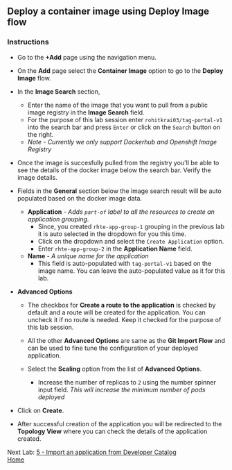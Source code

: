 ## Deploy a container image using Deploy Image flow

### Instructions

- Go to the **+Add** page using the navigation menu.

- On the **Add** page select the **Container Image** option to go to the **Deploy Image** flow.

- In the **Image Search** section,
  - Enter the name of the image that you want to pull from a public image registry in the **Image Search** field.
  - For the purpose of this lab session enter `rohitkrai03/tag-portal-v1` into the search bar and press `Enter` or click on the `Search` button on the right.
  - *Note - Currently we only support Dockerhub and Openshift Image Registry*

- Once the image is succesfully pulled from the registry you'll be able to see the details of the docker image below the search bar. Verify the image details.

- Fields in the **General** section below the image search result will be auto populated based on the docker image data.
  - **Application** - *Adds `part-of` label to all the resources to create an application grouping*.
    - Since, you created `rhte-app-group-1` grouping in the previous lab it is auto selected in the dropdown for you this time.
    - Click on the dropdown and select the `Create Application` option.
    - Enter `rhte-app-group-2` in the **Application Name** field.
  - **Name** - *A unique name for the application*
    - This field is auto-populated with `tag-portal-v1` based on the image name. You can leave the auto-populated value as it for this lab. 

- **Advanced Options** 
  - The checkbox for **Create a route to the application** is checked by default and a route will be created for the application. You can uncheck it if no route is needed. Keep it checked for the purpose of this lab session.

  - All the other **Advanced Options** are same as the **Git Import Flow** and can be used to fine tune the configuration of your deployed application.
    
  - Select the **Scaling** option from the list of **Advanced Options**.
    - Increase the number of replicas to `2` using the number spinner input field. *This will increase the minimum number of pods deployed*

- Click on **Create**.
- After successful creation of the application you will be redirected to the **Topology View** where you can check the details of the application created.


Next Lab: [5 - Import an application from Developer Catalog](./s2i.md)<br>
[Home](./README.md)
